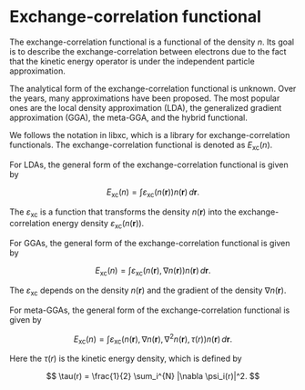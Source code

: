 # Exchange-correlation functional

The exchange-correlation functional is a functional of the density $n$. Its goal is to describe the exchange-correlation between electrons due to the fact that the kinetic energy operator is under the independent particle approximation.

The analytical form of the exchange-correlation functional is unknown. Over the years, many approximations have been proposed. The most popular ones are the local density approximation (LDA), the generalized gradient approximation (GGA), the meta-GGA, and the hybrid functional.

We follows the notation in libxc, which is a library for exchange-correlation functionals. The exchange-correlation functional is denoted as $E_{\text{xc}}(n)$.

For LDAs, the general form of the exchange-correlation functional is given by

$$
E_{\text{xc}}(n) = \int \varepsilon_{\text{xc}}(n(\boldsymbol{r}))n(\boldsymbol{r}) \, d \boldsymbol{r}.
$$

The $\varepsilon_{\text{xc}}$ is a function that transforms the density $n(\boldsymbol{r})$ into the exchange-correlation energy density $\varepsilon_{\text{xc}}(n(\boldsymbol{r}))$.

For GGAs, the general form of the exchange-correlation functional is given by

$$
E_{\text{xc}}(n) = \int \varepsilon_{\text{xc}}(n(\boldsymbol{r}), \nabla n(\boldsymbol{r}))n(\boldsymbol{r}) \, d \boldsymbol{r}.
$$

The $\varepsilon_{\text{xc}}$ depends on the density $n(\boldsymbol{r})$ and the gradient of the density $\nabla n(\boldsymbol{r})$.

For meta-GGAs, the general form of the exchange-correlation functional is given by

$$
E_{\text{xc}}(n) = \int \varepsilon_{\text{xc}}(n(\boldsymbol{r}), \nabla n(\boldsymbol{r}), \nabla^2 n(\boldsymbol{r}), \tau(r))n(\boldsymbol{r}) \, d \boldsymbol{r}.
$$

Here the $\tau(r)$ is the kinetic energy density, which is defined by

$$
\tau(r) = \frac{1}{2} \sum_i^{N} |\nabla \psi_i(r)|^2.
$$
